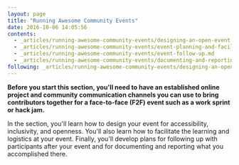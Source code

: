 ```yaml
---
layout: page
title: "Running Awesome Community Events"
date: 2016-10-06 14:05:56
contents:
  - _articles/running-awesome-community-events/designing-an-open-event.md
  - _articles/running-awesome-community-events/event-planning-and-facilitation.md
  - _articles/running-awesome-community-events/event-follow-up.md
  - _articles/running-awesome-community-events/documenting-and-reporting-md
following: _articles/running-awesome-community-events/designing-an-open-event.md
---
```


**Before you start this section, you'll need to have an established online project and community communication channels you can use to bring contributors together for a face-to-face (F2F) event such as a work sprint or hack jam.**

In the section, you'll learn how to design your event for accessibility, inclusivity, and openness. You'll also learn how to facilitate the learning and logistics at your event. Finally, you'll develop plans for following up with participants after your event and for documenting and reporting what you accomplished there.